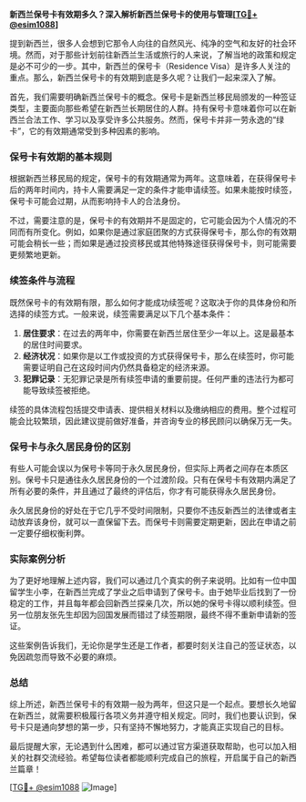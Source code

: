 **新西兰保号卡有效期多久？深入解析新西兰保号卡的使用与管理[[TG💪+ @esim1088](https://t.me/s/esim1088)]**

提到新西兰，很多人会想到它那令人向往的自然风光、纯净的空气和友好的社会环境。然而，对于那些计划前往新西兰生活或旅行的人来说，了解当地的政策和规定是必不可少的一步。其中，新西兰的保号卡（Residence Visa）是许多人关注的重点。那么，新西兰保号卡的有效期到底是多久呢？让我们一起来深入了解。

首先，我们需要明确新西兰保号卡的概念。保号卡是新西兰移民局颁发的一种签证类型，主要面向那些希望在新西兰长期居住的人群。持有保号卡意味着你可以在新西兰合法工作、学习以及享受许多公共服务。然而，保号卡并非一劳永逸的“绿卡”，它的有效期通常受到多种因素的影响。

### 保号卡有效期的基本规则

根据新西兰移民局的规定，保号卡的有效期通常为两年。这意味着，在获得保号卡后的两年时间内，持卡人需要满足一定的条件才能申请续签。如果未能按时续签，保号卡可能会过期，从而影响持卡人的合法身份。

不过，需要注意的是，保号卡的有效期并不是固定的，它可能会因为个人情况的不同而有所变化。例如，如果你是通过家庭团聚的方式获得保号卡，那么你的有效期可能会稍长一些；而如果是通过投资移民或其他特殊途径获得保号卡，则可能需要更频繁地更新。

### 续签条件与流程

既然保号卡的有效期有限，那么如何才能成功续签呢？这取决于你的具体身份和所选择的续签方式。一般来说，续签需要满足以下几个基本条件：

1. **居住要求**：在过去的两年中，你需要在新西兰居住至少一年以上。这是最基本的居住时间要求。
2. **经济状况**：如果你是以工作或投资的方式获得保号卡，那么在续签时，你可能需要证明自己在这段时间内仍然具备稳定的经济来源。
3. **犯罪记录**：无犯罪记录是所有续签申请的重要前提。任何严重的违法行为都可能导致续签被拒绝。

续签的具体流程包括提交申请表、提供相关材料以及缴纳相应的费用。整个过程可能会比较繁琐，因此建议提前做好准备，并咨询专业的移民顾问以确保万无一失。

### 保号卡与永久居民身份的区别

有些人可能会误以为保号卡等同于永久居民身份，但实际上两者之间存在本质区别。保号卡只是通往永久居民身份的一个过渡阶段。只有在保号卡有效期内满足了所有必要的条件，并且通过了最终的评估后，你才有可能获得永久居民身份。

永久居民身份的好处在于它几乎不受时间限制，只要你不违反新西兰的法律或者主动放弃该身份，就可以一直保留下去。而保号卡则需要定期更新，因此在申请之前一定要仔细权衡利弊。

### 实际案例分析

为了更好地理解上述内容，我们可以通过几个真实的例子来说明。比如有一位中国留学生小李，在新西兰完成了学业之后申请到了保号卡。由于她毕业后找到了一份稳定的工作，并且每年都会回新西兰探亲几次，所以她的保号卡得以顺利续签。但另一位朋友张先生却因为回国发展而错过了续签期限，最终不得不重新申请新的签证。

这些案例告诉我们，无论你是学生还是工作者，都要时刻关注自己的签证状态，以免因疏忽而导致不必要的麻烦。

### 总结

综上所述，新西兰保号卡的有效期一般为两年，但这只是一个起点。要想长久地留在新西兰，就需要积极履行各项义务并遵守相关规定。同时，我们也要认识到，保号卡只是通向梦想的第一步，只有坚持不懈地努力，才能真正实现自己的目标。

最后提醒大家，无论遇到什么困难，都可以通过官方渠道获取帮助，也可以加入相关的社群交流经验。希望每位读者都能顺利完成自己的旅程，开启属于自己的新西兰篇章！

[[TG💪+ @esim1088](https://t.me/s/esim1088) ![Image](https://i.postimg.cc/4NQfJmqS/Snipaste-2025-05-13-00-14-12.png)]